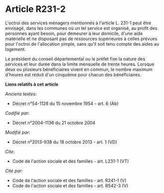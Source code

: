 # Article R231-2

L'octroi des services ménagers mentionnés à l'article L. 231-1 peut être envisagé, dans les communes où un tel service est
organisé, au profit des personnes ayant besoin, pour demeurer à leur domicile, d'une aide matérielle et ne disposant pas de
ressources supérieures à celles prévues pour l'octroi de l'allocation simple, sans qu'il soit tenu compte des aides au
logement. 

Le président du conseil départemental ou le préfet fixe la nature des services et leur durée dans la limite mensuelle de
trente heures. Lorsque deux ou plusieurs bénéficiaires vivent en commun, le nombre maximum d'heures est réduit d'un cinquième
pour chacun des bénéficiaires.

**Liens relatifs à cet article**

_Anciens textes_:

  - Décret n°54-1128 du 15 novembre 1954 - art. 6 (Ab)

_Codifié par_:

  - Décret n°2004-1136 du 21 octobre 2004

_Modifié par_:

  - Décret n°2013-938 du 18 octobre 2013 - art. 1 (VD)

_Cite_:

  - Code de l'action sociale et des familles - art. L231-1 (VT)

_Cité par_:

  - Code de l'action sociale et des familles - art. R241-1 (V)
  - Code de l'action sociale et des familles - art. R542-3 (V)

